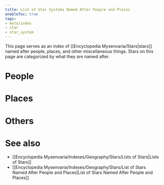 ```yaml
---
title: List of Star Systems Named After People and Places
enableToc: true
tags:
- meta/index
- star
- star_system
---
```


This page serves as an index of [[Encyclopedia Mysenvaria/Stars|stars]] named after people, places, and other miscellaneous things. Stars on this page are categorized by what they are named after.

# People

# Places

# Others

# See also
- [[Encyclopedia Mysenvaria/Indexes/Geography/Stars/Lists of Stars|Lists of Stars]]
-  [[Encyclopedia Mysenvaria/Indexes/Geography/Stars/List of Stars Named After People and Places|List of Stars Named After People and Places]]

